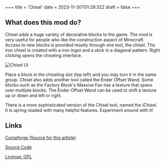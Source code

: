 +++
title = 'Chisel'
date = 2023-11-30T01:29:32Z
draft = false
+++

## What does this mod do?

Chisel adds a huge variety of decorative blocks to the game. The mod is very useful for people who like the construction aspect of Minecraft. 
Access to new blocks is provided mostly through one tool, the chisel. The iron chisel is created with a iron ingot and a stick in a diagonal pattern.
Right clicking opens the chiseling interface.

![Chisel UI](http://i.imgur.com/ZAYNmbJ.png)

Place a block in the chiseling slot (top left)  and you may turn it in the same group.
Chisel also adds another tool called the Ender Offset Wand. Some blocks such as the Factory Block's Massive Fan has a texture that spans over multiple blocks. The Ender Offset Wand can be used to shift a texture up or down and left or right.

There is a more sophisticated version of the Chisel tool, named the iChisel. It is spring-loaded with many helpful features. Experiment around with it!

## Links

[Curseforge (Source for this article)](https://www.curseforge.com/minecraft/mc-mods/chisel)

[Source Code](https://github.com/Chisel-Team/Chisel)

[License: GPL](https://raw.githubusercontent.com/Chisel-Team/Chisel/1.16/dev/LICENSE)